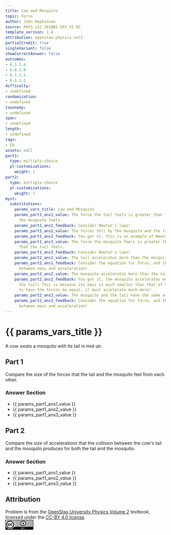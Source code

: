 ```yaml
---
title: Cow and Mosquito
topic: Force
author: John Hopkinson
source: PHYS 112 2018W1 GPS VI Q3
template_version: 1.4
attribution: openstax-physics-vol2
partialCredit: true
singleVariant: false
showCorrectAnswer: false
outcomes:
- 6.1.1.4
- 6.6.1.0
- 6.1.1.1
- 6.1.1.2
difficulty:
- undefined
randomization:
- undefined
taxonomy:
- undefined
span:
- undefined
length:
- undefined
tags:
- EX
assets: null
part1:
  type: multiple-choice
  pl-customizations:
    weight: 1
part2:
  type: multiple-choice
  pl-customizations:
    weight: 1
myst:
  substitutions:
    params_vars_title: Cow and Mosquito
    params_part1_ans1_value: The force the tail feels is greater than the force that
      the mosquito feels.
    params_part1_ans1_feedback: Consider Newton's laws!
    params_part1_ans2_value: The forces felt by the mosquito and the tail are equivalent.
    params_part1_ans2_feedback: You got it, this is an example of Newton's Third Law!
    params_part1_ans3_value: The force the mosquito feels is greater than the force
      that the tail feels.
    params_part1_ans3_feedback: Consider Newton's laws!
    params_part2_ans1_value: The tail accelerates more than the mosquito.
    params_part2_ans1_feedback: Consider the equation for force, and the relationship
      between mass and acceleration!
    params_part2_ans2_value: The mosquito accelerates more than the tail.
    params_part2_ans2_feedback: You got it, the mosquito accelerates much more than
      the tail! This is because its mass is much smaller than that of the tail, so
      to have the forces be equal, it must accelerate much more!
    params_part2_ans3_value: The mosquito and the tail have the same acceleration!
    params_part2_ans3_feedback: Consider the equation for force, and the relationship
      between mass and acceleration!
---
```

# {{ params_vars_title }}
A cow swats a mosquito with its tail in mid-air.

## Part 1

Compare the size of the forces that the tail and the mosquito feel from each other.

### Answer Section

- {{ params_part1_ans1_value }}
- {{ params_part1_ans2_value }}
- {{ params_part1_ans3_value }}

## Part 2

Compare the size of accelerations that the collision between the cow's tail and the mosquito produces for both the tail and the mosquito.

### Answer Section

- {{ params_part1_ans1_value }}
- {{ params_part1_ans2_value }}
- {{ params_part1_ans3_value }}

## Attribution

Problem is from the [OpenStax University Physics Volume 2](https://openstax.org/details/books/university-physics-volume-2) textbook, licensed under the [CC-BY 4.0 license](https://creativecommons.org/licenses/by/4.0/).<br>![Image representing the Creative Commons 4.0 BY license.](https://raw.githubusercontent.com/firasm/bits/master/by.png)